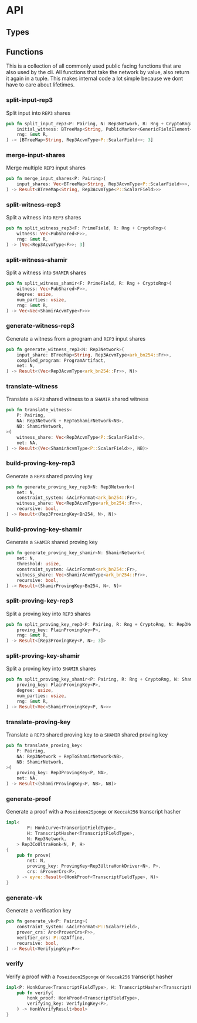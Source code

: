 # API

## Types

## Functions

This is a collection of all commonly used public facing functions that are also used by the cli.
All functions that take the network by value, also return it again in a tuple.
This makes internal code a lot simple because we dont have to care about lifetimes.

### split-input-rep3

Split input into `REP3` shares

```rust
pub fn split_input_rep3<P: Pairing, N: Rep3Network, R: Rng + CryptoRng>(
    initial_witness: BTreeMap<String, PublicMarker<GenericFieldElement<P::ScalarField>>>,
    rng: &mut R,
) -> [BTreeMap<String, Rep3AcvmType<P::ScalarField>>; 3]
```

### merge-input-shares

Merge multiple `REP3` input shares

```rust
pub fn merge_input_shares<P: Pairing>(
    input_shares: Vec<BTreeMap<String, Rep3AcvmType<P::ScalarField>>>,
) -> Result<BTreeMap<String, Rep3AcvmType<P::ScalarField>>>
```

### split-witness-rep3

Split a witness into `REP3` shares

```rust
pub fn split_witness_rep3<F: PrimeField, R: Rng + CryptoRng>(
    witness: Vec<PubShared<F>>,
    rng: &mut R,
) -> [Vec<Rep3AcvmType<F>>; 3]
```

### split-witness-shamir

Split a witness into `SHAMIR` shares

```rust
pub fn split_witness_shamir<F: PrimeField, R: Rng + CryptoRng>(
    witness: Vec<PubShared<F>>,
    degree: usize,
    num_parties: usize,
    rng: &mut R,
) -> Vec<Vec<ShamirAcvmType<F>>>
```

### generate-witness-rep3

Generate a witness from a program and `REP3` input shares

```rust
pub fn generate_witness_rep3<N: Rep3Network>(
    input_share: BTreeMap<String, Rep3AcvmType<ark_bn254::Fr>>,
    compiled_program: ProgramArtifact,
    net: N,
) -> Result<(Vec<Rep3AcvmType<ark_bn254::Fr>>, N)>
```

### translate-witness

Translate a `REP3` shared witness to a `SHAMIR` shared witness

```rust
pub fn translate_witness<
    P: Pairing,
    NA: Rep3Network + RepToShamirNetwork<NB>,
    NB: ShamirNetwork,
>(
    witness_share: Vec<Rep3AcvmType<P::ScalarField>>,
    net: NA,
) -> Result<(Vec<ShamirAcvmType<P::ScalarField>>, NB)>
```

### build-proving-key-rep3

Generate a `REP3` shared proving key

```rust
pub fn generate_proving_key_rep3<N: Rep3Network>(
    net: N,
    constraint_system: &AcirFormat<ark_bn254::Fr>,
    witness_share: Vec<Rep3AcvmType<ark_bn254::Fr>>,
    recursive: bool,
) -> Result<(Rep3ProvingKey<Bn254, N>, N)>
```

### build-proving-key-shamir

Generate a `SHAMIR` shared proving key

```rust
pub fn generate_proving_key_shamir<N: ShamirNetwork>(
    net: N,
    threshold: usize,
    constraint_system: &AcirFormat<ark_bn254::Fr>,
    witness_share: Vec<ShamirAcvmType<ark_bn254::Fr>>,
    recursive: bool,
) -> Result<(ShamirProvingKey<Bn254, N>, N)>
```

### split-proving-key-rep3

Split a proving key into `REP3` shares

```rust
pub fn split_proving_key_rep3<P: Pairing, R: Rng + CryptoRng, N: Rep3Network>(
    proving_key: PlainProvingKey<P>,
    rng: &mut R,
) -> Result<[Rep3ProvingKey<P, N>; 3]>
```

### split-proving-key-shamir

Split a proving key into `SHAMIR` shares

```rust
pub fn split_proving_key_shamir<P: Pairing, R: Rng + CryptoRng, N: ShamirNetwork>(
    proving_key: PlainProvingKey<P>,
    degree: usize,
    num_parties: usize,
    rng: &mut R,
) -> Result<Vec<ShamirProvingKey<P, N>>>
```

### translate-proving-key

Translate a `REP3` shared proving key to a `SHAMIR` shared proving key

```rust
pub fn translate_proving_key<
    P: Pairing,
    NA: Rep3Network + RepToShamirNetwork<NB>,
    NB: ShamirNetwork,
>(
    proving_key: Rep3ProvingKey<P, NA>,
    net: NA,
) -> Result<(ShamirProvingKey<P, NB>, NB)>
```

### generate-proof

Generate a proof with a `Poseideon2Sponge` or `Keccak256` transcript hasher

```rust
impl<
        P: HonkCurve<TranscriptFieldType>,
        H: TranscriptHasher<TranscriptFieldType>,
        N: Rep3Network,
    > Rep3CoUltraHonk<N, P, H>
{
    pub fn prove(
        net: N,
        proving_key: ProvingKey<Rep3UltraHonkDriver<N>, P>,
        crs: &ProverCrs<P>,
    ) -> eyre::Result<(HonkProof<TranscriptFieldType>, N)>
}
```

### generate-vk

Generate a verification key

```rust
pub fn generate_vk<P: Pairing>(
    constraint_system: &AcirFormat<P::ScalarField>,
    prover_crs: Arc<ProverCrs<P>>,
    verifier_crs: P::G2Affine,
    recursive: bool,
) -> Result<VerifyingKey<P>>
```

### verify

Verify a proof with a `Poseideon2Sponge` or `Keccak256` transcript hasher

```rust
impl<P: HonkCurve<TranscriptFieldType>, H: TranscriptHasher<TranscriptFieldType>> UltraHonk<P, H> {
    pub fn verify(
        honk_proof: HonkProof<TranscriptFieldType>,
        verifying_key: VerifyingKey<P>,
    ) -> HonkVerifyResult<bool>
}
```












